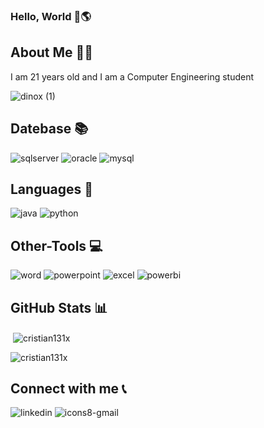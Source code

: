 
<h3 align="left">Hello, World 👋🌎</h3>

<h2>About Me 🙍‍♂️</h2>
<a align="left">I am 21 years old and I am a Computer Engineering student</a>

![dinox (1)](https://user-images.githubusercontent.com/65037841/209747820-1fda2ebe-59cd-4b89-a11e-db7f1eaae4c4.gif)

<h2 align="left">Datebase 📚</h2>

![sqlserver](https://user-images.githubusercontent.com/65037841/209744889-8c3f4141-e613-428e-8e50-83b4ec8f519f.png)
![oracle](https://user-images.githubusercontent.com/65037841/209745027-e994f11a-09fb-42fe-871b-53f07e6a0f12.png)
![mysql](https://user-images.githubusercontent.com/65037841/209745035-ae70b876-537f-41ce-b535-2650f5fff354.png)

<h2 align="left">Languages 🧰</h2>

![java](https://user-images.githubusercontent.com/65037841/209744974-264ad593-c066-47cd-a32d-842b01bbf5d7.gif)
![python](https://user-images.githubusercontent.com/65037841/209744983-baf2a3ab-76fb-4f71-8ec9-60a7696f23c9.gif)

<h2 align="left">Other-Tools 💻</h2>


![word](https://user-images.githubusercontent.com/65037841/209745256-76b4dcfa-ea89-4660-ae2b-b125d6d1f4a0.png)
![powerpoint](https://user-images.githubusercontent.com/65037841/209745271-9c39a0f1-cbfa-4cf2-9ccd-d94cbcaa9306.gif)
![excel](https://user-images.githubusercontent.com/65037841/209745265-08b932cc-cdfe-49f8-b181-52c724e770ee.png)
![powerbi](https://user-images.githubusercontent.com/65037841/209752705-0b7ec6d8-f8f4-4bb4-befb-df221c99a2da.png)

<h2 align="left">GitHub Stats 📊</h2>

<p>&nbsp;<img align="center" src="https://github-readme-stats.vercel.app/api?username=cristian131x&show_icons=true&locale=en" alt="cristian131x" /></p>

<p><img align="center" src="https://github-readme-streak-stats.herokuapp.com/?user=cristian131x&" alt="cristian131x" /></p>

<h2 align="left">Connect with me 📞</h2>

![linkedin](https://user-images.githubusercontent.com/65037841/209749026-09e57a89-20ed-43af-a8f1-0f50b4fa8ab1.gif)
<a>![icons8-gmail](https://user-images.githubusercontent.com/65037841/209748286-c81df5a0-46cb-4a84-b8f0-f5a37f3e9ba9.gif)</a>

